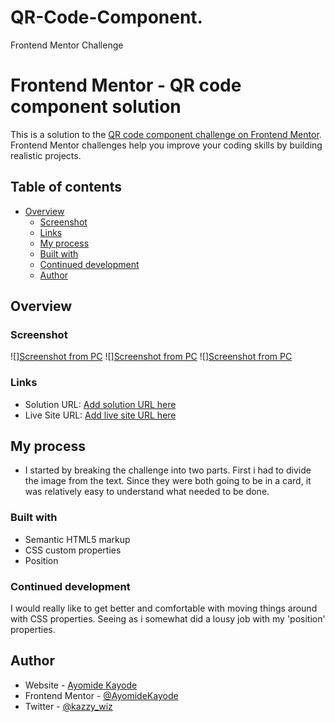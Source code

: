 # QR-Code-Component.
Frontend Mentor Challenge
# Frontend Mentor - QR code component solution

This is a solution to the [QR code component challenge on Frontend Mentor](https://www.frontendmentor.io/challenges/qr-code-component-iux_sIO_H). Frontend Mentor challenges help you improve your coding skills by building realistic projects.

## Table of contents

- [Overview](#overview)
  - [Screenshot](#screenshot)
  - [Links](#links)
  - [My process](#my-process)
  - [Built with](#built-with)
  - [Continued development](#continued-development)
  - [Author](#author)

## Overview

### Screenshot

![][Screenshot from PC](./QR-Code_Component%201.png)
![][Screenshot from PC](./QR-Code_Component%202.png)
![][Screenshot from PC](./QR-Code_Component%203.png)

### Links

- Solution URL: [Add solution URL here](https://github.com/AyomideKayode/QR-Code-Component.)
- Live Site URL: [Add live site URL here](https://ay-qr-code-component-frontendmentor.netlify.app/)

## My process

- I started by breaking the challenge into two parts. First i had to divide the image from the text.
  Since they were both going to be in a card, it was relatively easy to understand what needed to be done.

### Built with

- Semantic HTML5 markup
- CSS custom properties
- Position

### Continued development

I would really like to get better and comfortable with moving things around with CSS properties. Seeing as i somewhat did a lousy job with my 'position' properties.

## Author

- Website - [Ayomide Kayode](https://www.frontendmentor.io/)
- Frontend Mentor - [@AyomideKayode](https://www.frontendmentor.io/profile/AyomideKayode)
- Twitter - [@kazzy_wiz](https://twitter.com/kazzy_wiz)
